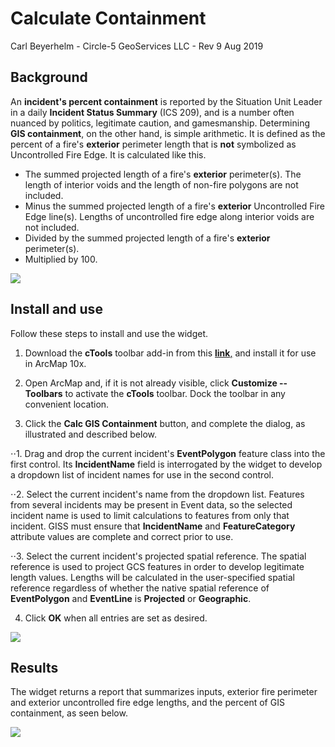 <style type="text/css">
	ol ol { list-style-type: lower-alpha; }
</style>

# Calculate Containment

Carl Beyerhelm - Circle-5 GeoServices LLC - Rev 9 Aug 2019

## Background
An **incident's percent containment** is reported by the Situation Unit Leader in a daily **Incident Status Summary** (ICS 209), and is a number often nuanced by politics, legitimate caution, and gamesmanship. Determining **GIS containment**, on the other hand, is simple arithmetic. It is defined as the percent of a fire's **exterior** perimeter length that is **not** symbolized as Uncontrolled Fire Edge. It is calculated like this.

* The summed projected length of a fire\'s **exterior** perimeter(s). The length of interior voids and the length of non-fire polygons are not included.
* Minus the summed projected length of a fire\'s **exterior** Uncontrolled Fire Edge line(s). Lengths of uncontrolled fire edge along interior voids are not included.
* Divided by the summed projected length of a fire\'s **exterior** perimeter(s).
* Multiplied by 100.

![][1]
## Install and use
Follow these steps to install and use the widget.

1.  Download the **cTools** toolbar add-in from this [**link**,] and install it for use in ArcMap 10x.

2.  Open ArcMap and, if it is not already visible, click **Customize -- Toolbars** to activate the **cTools** toolbar. Dock the toolbar in any convenient location.

3.  Click the **Calc GIS Containment** button, and complete the dialog, as illustrated and described below.

⋅⋅1. Drag and drop the current incident\'s **EventPolygon** feature class into the first control. Its **IncidentName** field is interrogated by the widget to develop a dropdown list of incident names for use in the second control.

⋅⋅2. Select the current incident\'s name from the dropdown list. Features from several incidents may be present in Event data, so the selected incident name is used to limit calculations to features from only that incident. GISS must ensure that **IncidentName** and **FeatureCategory** attribute values are complete and correct prior to use.

⋅⋅3. Select the current incident\'s projected spatial reference. The spatial reference is used to project GCS features in order to develop legitimate length values. Lengths will be calculated in the user-specified spatial reference regardless of whether the native spatial reference of **EventPolygon** and **EventLine** is **Projected** or **Geographic**.

4.  Click **OK** when all entries are set as desired.

![][2]

## Results
The widget returns a report that summarizes inputs, exterior fire perimeter and exterior uncontrolled fire edge lengths, and the percent of GIS containment, as seen below.

![][3]

  [1]: media/CalculateContainment1.png
  [**link**,]: https://drive.google.com/file/d/13tYWH5feHFKldbYaPMrzKQSwc8mkpAfP/view?usp=sharing
  [2]: media/CalculateContainment2.png 
  [3]: media/CalculateContainment3.png
